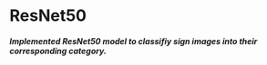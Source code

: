 # ResNet50

##### Implemented ResNet50 model to classifiy sign images into their corresponding category.

